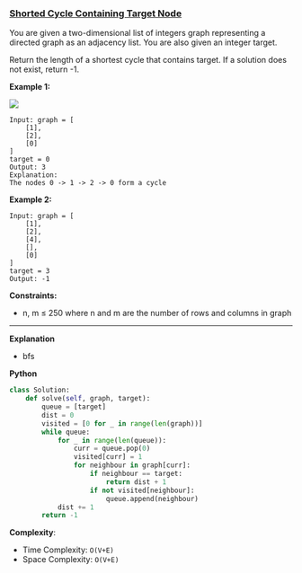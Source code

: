 ### [Shorted Cycle Containing Target Node](https://binarysearch.com/problems/Shortest-Cycle-Containing-Target-Node)
You are given a two-dimensional list of integers graph representing a directed graph as an adjacency list. You are also given an integer target.

Return the length of a shortest cycle that contains target. If a solution does not exist, return -1.

**Example 1:**

![](https://assets.leetcode.com/uploads/2021/05/01/maxarea1-grid.jpg)
```
Input: graph = [
    [1],
    [2],
    [0]
]
target = 0
Output: 3
Explanation:
The nodes 0 -> 1 -> 2 -> 0 form a cycle
```

**Example 2:**

```
Input: graph = [
    [1],
    [2],
    [4],
    [],
    [0]
]
target = 3
Output: -1
```

**Constraints:**

- n, m ≤ 250 where n and m are the number of rows and columns in graph

******************************
**Explanation**
- bfs

**Python**

```python
class Solution:
    def solve(self, graph, target):
        queue = [target]
        dist = 0
        visited = [0 for _ in range(len(graph))]
        while queue:
            for _ in range(len(queue)):
                curr = queue.pop(0)
                visited[curr] = 1
                for neighbour in graph[curr]:
                    if neighbour == target:
                        return dist + 1
                    if not visited[neighbour]:
                        queue.append(neighbour)  
            dist += 1
        return -1
```

**Complexity**:

- Time Complexity: ```O(V+E)```
- Space Complexity: ```O(V+E)```
